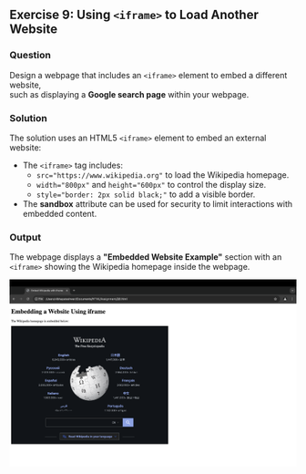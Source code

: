 ## Exercise 9: Using `<iframe>` to Load Another Website

### Question
Design a webpage that includes an `<iframe>` element to embed a different website,  
such as displaying a **Google search page** within your webpage.

### Solution
The solution uses an HTML5 `<iframe>` element to embed an external website:  
* The `<iframe>` tag includes:
  * `src="https://www.wikipedia.org"` to load the Wikipedia homepage.
  * `width="800px"` and `height="600px"` to control the display size.
  * `style="border: 2px solid black;"` to add a visible border.
* The **sandbox** attribute can be used for security to limit interactions with embedded content.

### Output
The webpage displays a **"Embedded Website Example"** section with an `<iframe>` showing the Wikipedia homepage inside the webpage.

![Screenshot of the webpage](Q9.png)

